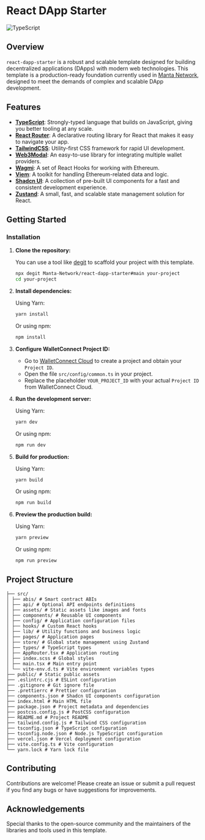 # React DApp Starter

![TypeScript](https://img.shields.io/badge/language-typescript-%233178c6.svg)

## Overview

`react-dapp-starter` is a robust and scalable template designed for building decentralized applications (DApps) with modern web technologies. This template is a production-ready foundation currently used in [Manta Network](https://manta.network/), designed to meet the demands of complex and scalable DApp development.

## Features

- **[TypeScript](https://www.typescriptlang.org/)**: Strongly-typed language that builds on JavaScript, giving you better tooling at any scale.
- **[React Router](https://reactrouter.com/)**: A declarative routing library for React that makes it easy to navigate your app.
- **[TailwindCSS](https://tailwindcss.com/)**: Utility-first CSS framework for rapid UI development.
- **[Web3Modal](https://docs.walletconnect.com/appkit/react/core/installation)**: An easy-to-use library for integrating multiple wallet providers.
- **[Wagmi](https://wagmi.sh/)**: A set of React Hooks for working with Ethereum.
- **[Viem](https://viem.sh/)**: A toolkit for handling Ethereum-related data and logic.
- **[Shadcn UI](https://ui.shadcn.com/)**: A collection of pre-built UI components for a fast and consistent development experience.
- **[Zustand](https://github.com/pmndrs/zustand)**: A small, fast, and scalable state management solution for React.

## Getting Started

### Installation

1. **Clone the repository:**

   You can use a tool like [degit](https://github.com/Rich-Harris/degit) to scaffold your project with this template.

   ```bash
   npx degit Manta-Network/react-dapp-starter#main your-project
   cd your-project
   ```

2. **Install dependencies:**

   Using Yarn:

   ```bash
   yarn install
   ```

   Or using npm:

   ```bash
   npm install
   ```

3. **Configure WalletConnect Project ID:**

   - Go to [WalletConnect Cloud](https://cloud.walletconnect.com) to create a project and obtain your `Project ID`.
   - Open the file `src/config/common.ts` in your project.
   - Replace the placeholder `YOUR_PROJECT_ID` with your actual `Project ID` from WalletConnect Cloud.

4. **Run the development server:**

   Using Yarn:

   ```bash
   yarn dev
   ```

   Or using npm:

   ```bash
   npm run dev
   ```

5. **Build for production:**

   Using Yarn:

   ```bash
   yarn build
   ```

   Or using npm:

   ```bash
   npm run build
   ```

6. **Preview the production build:**

   Using Yarn:

   ```bash
   yarn preview
   ```

   Or using npm:

   ```bash
   npm run preview
   ```

## Project Structure

```plaintext
├── src/
│ ├── abis/ # Smart contract ABIs
│ ├── api/ # Optional API endpoints definitions
│ ├── assets/ # Static assets like images and fonts
│ ├── components/ # Reusable UI components
│ ├── config/ # Application configuration files
│ ├── hooks/ # Custom React hooks
│ ├── lib/ # Utility functions and business logic
│ ├── pages/ # Application pages
│ ├── store/ # Global state management using Zustand
│ ├── types/ # TypeScript types
│ ├── AppRouter.tsx # Application routing
│ ├── index.scss # Global styles
│ ├── main.tsx # Main entry point
│ └── vite-env.d.ts # Vite environment variables types
├── public/ # Static public assets
├── .eslintrc.cjs # ESLint configuration
├── .gitignore # Git ignore file
├── .prettierrc # Prettier configuration
├── components.json # Shadcn UI components configuration
├── index.html # Main HTML file
├── package.json # Project metadata and dependencies
├── postcss.config.js # PostCSS configuration
├── README.md # Project README
├── tailwind.config.js # Tailwind CSS configuration
├── tsconfig.json # TypeScript configuration
├── tsconfig.node.json # Node.js TypeScript configuration
├── vercel.json # Vercel deployment configuration
├── vite.config.ts # Vite configuration
└── yarn.lock # Yarn lock file
```

## Contributing

Contributions are welcome! Please create an issue or submit a pull request if you find any bugs or have suggestions for improvements.

## Acknowledgements

Special thanks to the open-source community and the maintainers of the libraries and tools used in this template.
